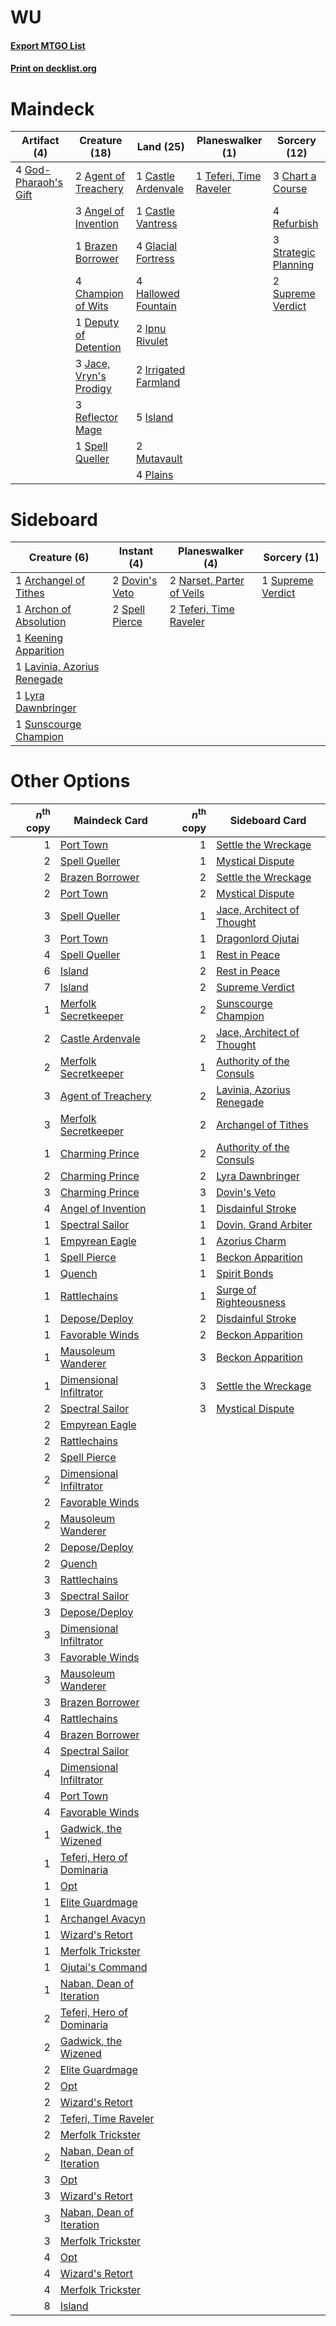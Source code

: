 # WU

#### [Export MTGO List](../collection/WU/WU.txt)
#### [Print on decklist.org](http://decklist.org/?deckmain=2%09Agent%20of%20Treachery%0A3%09Angel%20of%20Invention%0A1%09Brazen%20Borrower%0A1%09Castle%20Ardenvale%0A1%09Castle%20Vantress%0A4%09Champion%20of%20Wits%0A3%09Chart%20a%20Course%0A1%09Deputy%20of%20Detention%0A4%09Glacial%20Fortress%0A4%09God-Pharaoh's%20Gift%0A4%09Hallowed%20Fountain%0A2%09Ipnu%20Rivulet%0A2%09Irrigated%20Farmland%0A5%09Island%0A3%09Jace,%20Vryn's%20Prodigy%0A2%09Mutavault%0A4%09Plains%0A3%09Reflector%20Mage%0A4%09Refurbish%0A1%09Spell%20Queller%0A3%09Strategic%20Planning%0A2%09Supreme%20Verdict%0A1%09Teferi,%20Time%20Raveler&deckside=1%09Archangel%20of%20Tithes%0A1%09Archon%20of%20Absolution%0A2%09Dovin's%20Veto%0A1%09Keening%20Apparition%0A1%09Lavinia,%20Azorius%20Renegade%0A1%09Lyra%20Dawnbringer%0A2%09Narset,%20Parter%20of%20Veils%0A2%09Spell%20Pierce%0A1%09Sunscourge%20Champion%0A1%09Supreme%20Verdict%0A2%09Teferi,%20Time%20Raveler)
# Maindeck

|                                         Artifact (4)                                          |                                          Creature (18)                                          |                                           Land (25)                                           |                                        Planeswalker (1)                                         |                                         Sorcery (12)                                          |
|-----------------------------------------------------------------------------------------------|-------------------------------------------------------------------------------------------------|-----------------------------------------------------------------------------------------------|-------------------------------------------------------------------------------------------------|-----------------------------------------------------------------------------------------------|
|4 [God-Pharaoh's Gift](http://gatherer.wizards.com/Pages/Card/Details.aspx?multiverseid=430850)|2 [Agent of Treachery](http://gatherer.wizards.com/Pages/Card/Details.aspx?multiverseid=466797)  |1 [Castle Ardenvale](http://gatherer.wizards.com/Pages/Card/Details.aspx?multiverseid=473200)  |1 [Teferi, Time Raveler](http://gatherer.wizards.com/Pages/Card/Details.aspx?multiverseid=461148)|3 [Chart a Course](http://gatherer.wizards.com/Pages/Card/Details.aspx?multiverseid=435200)    |
|                                                                                               |3 [Angel of Invention](http://gatherer.wizards.com/Pages/Card/Details.aspx?multiverseid=417577)  |1 [Castle Vantress](http://gatherer.wizards.com/Pages/Card/Details.aspx?multiverseid=473204)   |                                                                                                 |4 [Refurbish](http://gatherer.wizards.com/Pages/Card/Details.aspx?multiverseid=417598)         |
|                                                                                               |1 [Brazen Borrower](http://gatherer.wizards.com/Pages/Card/Details.aspx?multiverseid=473001)     |4 [Glacial Fortress](http://gatherer.wizards.com/Pages/Card/Details.aspx?multiverseid=190562)  |                                                                                                 |3 [Strategic Planning](http://gatherer.wizards.com/Pages/Card/Details.aspx?multiverseid=376525)|
|                                                                                               |4 [Champion of Wits](http://gatherer.wizards.com/Pages/Card/Details.aspx?multiverseid=430720)    |4 [Hallowed Fountain](http://gatherer.wizards.com/Pages/Card/Details.aspx?multiverseid=97071)  |                                                                                                 |2 [Supreme Verdict](http://gatherer.wizards.com/Pages/Card/Details.aspx?multiverseid=438776)   |
|                                                                                               |1 [Deputy of Detention](http://gatherer.wizards.com/Pages/Card/Details.aspx?multiverseid=457309) |2 [Ipnu Rivulet](http://gatherer.wizards.com/Pages/Card/Details.aspx?multiverseid=430869)      |                                                                                                 |                                                                                               |
|                                                                                               |3 [Jace, Vryn's Prodigy](http://gatherer.wizards.com/Pages/Card/Details.aspx?multiverseid=398434)|2 [Irrigated Farmland](http://gatherer.wizards.com/Pages/Card/Details.aspx?multiverseid=426947)|                                                                                                 |                                                                                               |
|                                                                                               |3 [Reflector Mage](http://gatherer.wizards.com/Pages/Card/Details.aspx?multiverseid=407667)      |5 [Island](http://gatherer.wizards.com/Pages/Card/Details.aspx?multiverseid=439857)            |                                                                                                 |                                                                                               |
|                                                                                               |1 [Spell Queller](http://gatherer.wizards.com/Pages/Card/Details.aspx?multiverseid=414494)       |2 [Mutavault](http://gatherer.wizards.com/Pages/Card/Details.aspx?multiverseid=370733)         |                                                                                                 |                                                                                               |
|                                                                                               |                                                                                                 |4 [Plains](http://gatherer.wizards.com/Pages/Card/Details.aspx?multiverseid=439856)            |                                                                                                 |                                                                                               |


# Sideboard

|                                             Creature (6)                                             |                                       Instant (4)                                       |                                          Planeswalker (4)                                          |                                        Sorcery (1)                                         |
|------------------------------------------------------------------------------------------------------|-----------------------------------------------------------------------------------------|----------------------------------------------------------------------------------------------------|--------------------------------------------------------------------------------------------|
|1 [Archangel of Tithes](http://gatherer.wizards.com/Pages/Card/Details.aspx?multiverseid=398571)      |2 [Dovin's Veto](http://gatherer.wizards.com/Pages/Card/Details.aspx?multiverseid=461120)|2 [Narset, Parter of Veils](http://gatherer.wizards.com/Pages/Card/Details.aspx?multiverseid=460988)|1 [Supreme Verdict](http://gatherer.wizards.com/Pages/Card/Details.aspx?multiverseid=438776)|
|1 [Archon of Absolution](http://gatherer.wizards.com/Pages/Card/Details.aspx?multiverseid=472965)     |2 [Spell Pierce](http://gatherer.wizards.com/Pages/Card/Details.aspx?multiverseid=425876)|2 [Teferi, Time Raveler](http://gatherer.wizards.com/Pages/Card/Details.aspx?multiverseid=461148)   |                                                                                            |
|1 [Keening Apparition](http://gatherer.wizards.com/Pages/Card/Details.aspx?multiverseid=271100)       |                                                                                         |                                                                                                    |                                                                                            |
|1 [Lavinia, Azorius Renegade](http://gatherer.wizards.com/Pages/Card/Details.aspx?multiverseid=457333)|                                                                                         |                                                                                                    |                                                                                            |
|1 [Lyra Dawnbringer](http://gatherer.wizards.com/Pages/Card/Details.aspx?multiverseid=442914)         |                                                                                         |                                                                                                    |                                                                                            |
|1 [Sunscourge Champion](http://gatherer.wizards.com/Pages/Card/Details.aspx?multiverseid=430715)      |                                                                                         |                                                                                                    |                                                                                            |


# Other Options

|*n*<sup>th</sup> copy|                                           Maindeck Card                                            |*n*<sup>th</sup> copy|                                           Sideboard Card                                            |
|--------------------:|----------------------------------------------------------------------------------------------------|--------------------:|-----------------------------------------------------------------------------------------------------|
|                    1|[Port Town](http://gatherer.wizards.com/Pages/Card/Details.aspx?multiverseid=410046)                |                    1|[Settle the Wreckage](http://gatherer.wizards.com/Pages/Card/Details.aspx?multiverseid=435186)       |
|                    2|[Spell Queller](http://gatherer.wizards.com/Pages/Card/Details.aspx?multiverseid=414494)            |                    1|[Mystical Dispute](http://gatherer.wizards.com/Pages/Card/Details.aspx?multiverseid=473020)          |
|                    2|[Brazen Borrower](http://gatherer.wizards.com/Pages/Card/Details.aspx?multiverseid=473001)          |                    2|[Settle the Wreckage](http://gatherer.wizards.com/Pages/Card/Details.aspx?multiverseid=435186)       |
|                    2|[Port Town](http://gatherer.wizards.com/Pages/Card/Details.aspx?multiverseid=410046)                |                    2|[Mystical Dispute](http://gatherer.wizards.com/Pages/Card/Details.aspx?multiverseid=473020)          |
|                    3|[Spell Queller](http://gatherer.wizards.com/Pages/Card/Details.aspx?multiverseid=414494)            |                    1|[Jace, Architect of Thought](http://gatherer.wizards.com/Pages/Card/Details.aspx?multiverseid=380190)|
|                    3|[Port Town](http://gatherer.wizards.com/Pages/Card/Details.aspx?multiverseid=410046)                |                    1|[Dragonlord Ojutai](http://gatherer.wizards.com/Pages/Card/Details.aspx?multiverseid=394549)         |
|                    4|[Spell Queller](http://gatherer.wizards.com/Pages/Card/Details.aspx?multiverseid=414494)            |                    1|[Rest in Peace](http://gatherer.wizards.com/Pages/Card/Details.aspx?multiverseid=442021)             |
|                    6|[Island](http://gatherer.wizards.com/Pages/Card/Details.aspx?multiverseid=439857)                   |                    2|[Rest in Peace](http://gatherer.wizards.com/Pages/Card/Details.aspx?multiverseid=442021)             |
|                    7|[Island](http://gatherer.wizards.com/Pages/Card/Details.aspx?multiverseid=439857)                   |                    2|[Supreme Verdict](http://gatherer.wizards.com/Pages/Card/Details.aspx?multiverseid=438776)           |
|                    1|[Merfolk Secretkeeper](http://gatherer.wizards.com/Pages/Card/Details.aspx?multiverseid=473015)     |                    2|[Sunscourge Champion](http://gatherer.wizards.com/Pages/Card/Details.aspx?multiverseid=430715)       |
|                    2|[Castle Ardenvale](http://gatherer.wizards.com/Pages/Card/Details.aspx?multiverseid=473200)         |                    2|[Jace, Architect of Thought](http://gatherer.wizards.com/Pages/Card/Details.aspx?multiverseid=380190)|
|                    2|[Merfolk Secretkeeper](http://gatherer.wizards.com/Pages/Card/Details.aspx?multiverseid=473015)     |                    1|[Authority of the Consuls](http://gatherer.wizards.com/Pages/Card/Details.aspx?multiverseid=417578)  |
|                    3|[Agent of Treachery](http://gatherer.wizards.com/Pages/Card/Details.aspx?multiverseid=466797)       |                    2|[Lavinia, Azorius Renegade](http://gatherer.wizards.com/Pages/Card/Details.aspx?multiverseid=457333) |
|                    3|[Merfolk Secretkeeper](http://gatherer.wizards.com/Pages/Card/Details.aspx?multiverseid=473015)     |                    2|[Archangel of Tithes](http://gatherer.wizards.com/Pages/Card/Details.aspx?multiverseid=398571)       |
|                    1|[Charming Prince](http://gatherer.wizards.com/Pages/Card/Details.aspx?multiverseid=472970)          |                    2|[Authority of the Consuls](http://gatherer.wizards.com/Pages/Card/Details.aspx?multiverseid=417578)  |
|                    2|[Charming Prince](http://gatherer.wizards.com/Pages/Card/Details.aspx?multiverseid=472970)          |                    2|[Lyra Dawnbringer](http://gatherer.wizards.com/Pages/Card/Details.aspx?multiverseid=442914)          |
|                    3|[Charming Prince](http://gatherer.wizards.com/Pages/Card/Details.aspx?multiverseid=472970)          |                    3|[Dovin's Veto](http://gatherer.wizards.com/Pages/Card/Details.aspx?multiverseid=461120)              |
|                    4|[Angel of Invention](http://gatherer.wizards.com/Pages/Card/Details.aspx?multiverseid=417577)       |                    1|[Disdainful Stroke](http://gatherer.wizards.com/Pages/Card/Details.aspx?multiverseid=420705)         |
|                    1|[Spectral Sailor](http://gatherer.wizards.com/Pages/Card/Details.aspx?multiverseid=466830)          |                    1|[Dovin, Grand Arbiter](http://gatherer.wizards.com/Pages/Card/Details.aspx?multiverseid=457311)      |
|                    1|[Empyrean Eagle](http://gatherer.wizards.com/Pages/Card/Details.aspx?multiverseid=466962)           |                    1|[Azorius Charm](http://gatherer.wizards.com/Pages/Card/Details.aspx?multiverseid=460137)             |
|                    1|[Spell Pierce](http://gatherer.wizards.com/Pages/Card/Details.aspx?multiverseid=425876)             |                    1|[Beckon Apparition](http://gatherer.wizards.com/Pages/Card/Details.aspx?multiverseid=157415)         |
|                    1|[Quench](http://gatherer.wizards.com/Pages/Card/Details.aspx?multiverseid=457192)                   |                    1|[Spirit Bonds](http://gatherer.wizards.com/Pages/Card/Details.aspx?multiverseid=383395)              |
|                    1|[Rattlechains](http://gatherer.wizards.com/Pages/Card/Details.aspx?multiverseid=409824)             |                    1|[Surge of Righteousness](http://gatherer.wizards.com/Pages/Card/Details.aspx?multiverseid=394720)    |
|                    1|[Depose/Deploy](http://gatherer.wizards.com/Pages/Card/Details.aspx?multiverseid=457369)            |                    2|[Disdainful Stroke](http://gatherer.wizards.com/Pages/Card/Details.aspx?multiverseid=420705)         |
|                    1|[Favorable Winds](http://gatherer.wizards.com/Pages/Card/Details.aspx?multiverseid=240131)          |                    2|[Beckon Apparition](http://gatherer.wizards.com/Pages/Card/Details.aspx?multiverseid=157415)         |
|                    1|[Mausoleum Wanderer](http://gatherer.wizards.com/Pages/Card/Details.aspx?multiverseid=414364)       |                    3|[Beckon Apparition](http://gatherer.wizards.com/Pages/Card/Details.aspx?multiverseid=157415)         |
|                    1|[Dimensional Infiltrator](http://gatherer.wizards.com/Pages/Card/Details.aspx?multiverseid=407554)  |                    3|[Settle the Wreckage](http://gatherer.wizards.com/Pages/Card/Details.aspx?multiverseid=435186)       |
|                    2|[Spectral Sailor](http://gatherer.wizards.com/Pages/Card/Details.aspx?multiverseid=466830)          |                    3|[Mystical Dispute](http://gatherer.wizards.com/Pages/Card/Details.aspx?multiverseid=473020)          |
|                    2|[Empyrean Eagle](http://gatherer.wizards.com/Pages/Card/Details.aspx?multiverseid=466962)           |                     |                                                                                                     |
|                    2|[Rattlechains](http://gatherer.wizards.com/Pages/Card/Details.aspx?multiverseid=409824)             |                     |                                                                                                     |
|                    2|[Spell Pierce](http://gatherer.wizards.com/Pages/Card/Details.aspx?multiverseid=425876)             |                     |                                                                                                     |
|                    2|[Dimensional Infiltrator](http://gatherer.wizards.com/Pages/Card/Details.aspx?multiverseid=407554)  |                     |                                                                                                     |
|                    2|[Favorable Winds](http://gatherer.wizards.com/Pages/Card/Details.aspx?multiverseid=240131)          |                     |                                                                                                     |
|                    2|[Mausoleum Wanderer](http://gatherer.wizards.com/Pages/Card/Details.aspx?multiverseid=414364)       |                     |                                                                                                     |
|                    2|[Depose/Deploy](http://gatherer.wizards.com/Pages/Card/Details.aspx?multiverseid=457369)            |                     |                                                                                                     |
|                    2|[Quench](http://gatherer.wizards.com/Pages/Card/Details.aspx?multiverseid=457192)                   |                     |                                                                                                     |
|                    3|[Rattlechains](http://gatherer.wizards.com/Pages/Card/Details.aspx?multiverseid=409824)             |                     |                                                                                                     |
|                    3|[Spectral Sailor](http://gatherer.wizards.com/Pages/Card/Details.aspx?multiverseid=466830)          |                     |                                                                                                     |
|                    3|[Depose/Deploy](http://gatherer.wizards.com/Pages/Card/Details.aspx?multiverseid=457369)            |                     |                                                                                                     |
|                    3|[Dimensional Infiltrator](http://gatherer.wizards.com/Pages/Card/Details.aspx?multiverseid=407554)  |                     |                                                                                                     |
|                    3|[Favorable Winds](http://gatherer.wizards.com/Pages/Card/Details.aspx?multiverseid=240131)          |                     |                                                                                                     |
|                    3|[Mausoleum Wanderer](http://gatherer.wizards.com/Pages/Card/Details.aspx?multiverseid=414364)       |                     |                                                                                                     |
|                    3|[Brazen Borrower](http://gatherer.wizards.com/Pages/Card/Details.aspx?multiverseid=473001)          |                     |                                                                                                     |
|                    4|[Rattlechains](http://gatherer.wizards.com/Pages/Card/Details.aspx?multiverseid=409824)             |                     |                                                                                                     |
|                    4|[Brazen Borrower](http://gatherer.wizards.com/Pages/Card/Details.aspx?multiverseid=473001)          |                     |                                                                                                     |
|                    4|[Spectral Sailor](http://gatherer.wizards.com/Pages/Card/Details.aspx?multiverseid=466830)          |                     |                                                                                                     |
|                    4|[Dimensional Infiltrator](http://gatherer.wizards.com/Pages/Card/Details.aspx?multiverseid=407554)  |                     |                                                                                                     |
|                    4|[Port Town](http://gatherer.wizards.com/Pages/Card/Details.aspx?multiverseid=410046)                |                     |                                                                                                     |
|                    4|[Favorable Winds](http://gatherer.wizards.com/Pages/Card/Details.aspx?multiverseid=240131)          |                     |                                                                                                     |
|                    1|[Gadwick, the Wizened](http://gatherer.wizards.com/Pages/Card/Details.aspx?multiverseid=473010)     |                     |                                                                                                     |
|                    1|[Teferi, Hero of Dominaria](http://gatherer.wizards.com/Pages/Card/Details.aspx?multiverseid=443095)|                     |                                                                                                     |
|                    1|[Opt](http://gatherer.wizards.com/Pages/Card/Details.aspx?multiverseid=442948)                      |                     |                                                                                                     |
|                    1|[Elite Guardmage](http://gatherer.wizards.com/Pages/Card/Details.aspx?multiverseid=461122)          |                     |                                                                                                     |
|                    1|[Archangel Avacyn](http://gatherer.wizards.com/Pages/Card/Details.aspx?multiverseid=409741)         |                     |                                                                                                     |
|                    1|[Wizard's Retort](http://gatherer.wizards.com/Pages/Card/Details.aspx?multiverseid=442963)          |                     |                                                                                                     |
|                    1|[Merfolk Trickster](http://gatherer.wizards.com/Pages/Card/Details.aspx?multiverseid=442944)        |                     |                                                                                                     |
|                    1|[Ojutai's Command](http://gatherer.wizards.com/Pages/Card/Details.aspx?multiverseid=394642)         |                     |                                                                                                     |
|                    1|[Naban, Dean of Iteration](http://gatherer.wizards.com/Pages/Card/Details.aspx?multiverseid=442946) |                     |                                                                                                     |
|                    2|[Teferi, Hero of Dominaria](http://gatherer.wizards.com/Pages/Card/Details.aspx?multiverseid=443095)|                     |                                                                                                     |
|                    2|[Gadwick, the Wizened](http://gatherer.wizards.com/Pages/Card/Details.aspx?multiverseid=473010)     |                     |                                                                                                     |
|                    2|[Elite Guardmage](http://gatherer.wizards.com/Pages/Card/Details.aspx?multiverseid=461122)          |                     |                                                                                                     |
|                    2|[Opt](http://gatherer.wizards.com/Pages/Card/Details.aspx?multiverseid=442948)                      |                     |                                                                                                     |
|                    2|[Wizard's Retort](http://gatherer.wizards.com/Pages/Card/Details.aspx?multiverseid=442963)          |                     |                                                                                                     |
|                    2|[Teferi, Time Raveler](http://gatherer.wizards.com/Pages/Card/Details.aspx?multiverseid=461148)     |                     |                                                                                                     |
|                    2|[Merfolk Trickster](http://gatherer.wizards.com/Pages/Card/Details.aspx?multiverseid=442944)        |                     |                                                                                                     |
|                    2|[Naban, Dean of Iteration](http://gatherer.wizards.com/Pages/Card/Details.aspx?multiverseid=442946) |                     |                                                                                                     |
|                    3|[Opt](http://gatherer.wizards.com/Pages/Card/Details.aspx?multiverseid=442948)                      |                     |                                                                                                     |
|                    3|[Wizard's Retort](http://gatherer.wizards.com/Pages/Card/Details.aspx?multiverseid=442963)          |                     |                                                                                                     |
|                    3|[Naban, Dean of Iteration](http://gatherer.wizards.com/Pages/Card/Details.aspx?multiverseid=442946) |                     |                                                                                                     |
|                    3|[Merfolk Trickster](http://gatherer.wizards.com/Pages/Card/Details.aspx?multiverseid=442944)        |                     |                                                                                                     |
|                    4|[Opt](http://gatherer.wizards.com/Pages/Card/Details.aspx?multiverseid=442948)                      |                     |                                                                                                     |
|                    4|[Wizard's Retort](http://gatherer.wizards.com/Pages/Card/Details.aspx?multiverseid=442963)          |                     |                                                                                                     |
|                    4|[Merfolk Trickster](http://gatherer.wizards.com/Pages/Card/Details.aspx?multiverseid=442944)        |                     |                                                                                                     |
|                    8|[Island](http://gatherer.wizards.com/Pages/Card/Details.aspx?multiverseid=439857)                   |                     |                                                                                                     |

